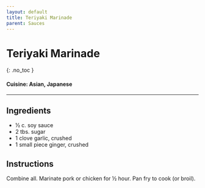 ```yaml
---
layout: default
title: Teriyaki Marinade
parent: Sauces
---
```


# Teriyaki Marinade
{: .no_toc }

#### Cuisine: Asian, Japanese

---

## Ingredients
<ul>
	<li>½ c. soy sauce</li>
	<li>2 tbs. sugar</li>
	<li>1 clove garlic, crushed</li>
	<li>1 small piece ginger, crushed</li>
</ul>

## Instructions
Combine all. Marinate pork or chicken for ½ hour. Pan fry to cook (or broil).